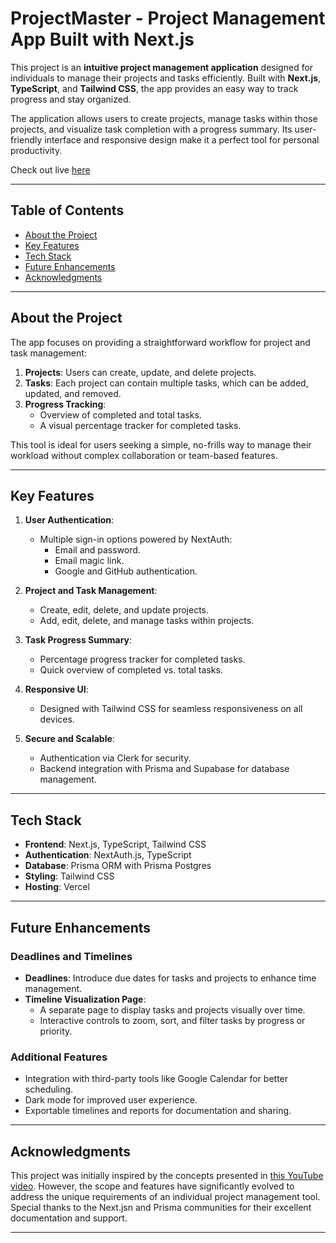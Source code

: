 # ProjectMaster - Project Management App Built with Next.js

This project is an **intuitive project management application** designed for individuals to manage their projects and tasks efficiently. Built with **Next.js**, **TypeScript**, and **Tailwind CSS**, the app provides an easy way to track progress and stay organized.

The application allows users to create projects, manage tasks within those projects, and visualize task completion with a progress summary. Its user-friendly interface and responsive design make it a perfect tool for personal productivity.

Check out live [here](https://project-master-ten.vercel.app)

---

## Table of Contents

- [About the Project](#about-the-project)
- [Key Features](#key-features)
- [Tech Stack](#tech-stack)
- [Future Enhancements](#future-enhancements)
- [Acknowledgments](#acknowledgments)

---

## About the Project

The app focuses on providing a straightforward workflow for project and task management:

1. **Projects**: Users can create, update, and delete projects.
2. **Tasks**: Each project can contain multiple tasks, which can be added, updated, and removed.
3. **Progress Tracking**:
   - Overview of completed and total tasks.
   - A visual percentage tracker for completed tasks.

This tool is ideal for users seeking a simple, no-frills way to manage their workload without complex collaboration or team-based features.

---

## Key Features

1. **User Authentication**:

   - Multiple sign-in options powered by NextAuth:
     - Email and password.
     - Email magic link.
     - Google and GitHub authentication.

2. **Project and Task Management**:

   - Create, edit, delete, and update projects.
   - Add, edit, delete, and manage tasks within projects.

3. **Task Progress Summary**:

   - Percentage progress tracker for completed tasks.
   - Quick overview of completed vs. total tasks.

4. **Responsive UI**:

   - Designed with Tailwind CSS for seamless responsiveness on all devices.

5. **Secure and Scalable**:
   - Authentication via Clerk for security.
   - Backend integration with Prisma and Supabase for database management.

---

## Tech Stack

- **Frontend**: Next.js, TypeScript, Tailwind CSS
- **Authentication**: NextAuth.js, TypeScript
- **Database**: Prisma ORM with Prisma Postgres
- **Styling**: Tailwind CSS
- **Hosting**: Vercel
  
---

## Future Enhancements

### Deadlines and Timelines

- **Deadlines**: Introduce due dates for tasks and projects to enhance time management.
- **Timeline Visualization Page**:
  - A separate page to display tasks and projects visually over time.
  - Interactive controls to zoom, sort, and filter tasks by progress or priority.

### Additional Features

- Integration with third-party tools like Google Calendar for better scheduling.
- Dark mode for improved user experience.
- Exportable timelines and reports for documentation and sharing.

---

## Acknowledgments

This project was initially inspired by the concepts presented in [this YouTube video](https://www.youtube.com/watch?v=8uAkZHnnt5k). However, the scope and features have significantly evolved to address the unique requirements of an individual project management tool. Special thanks to the Next.jsn and Prisma communities for their excellent documentation and support.

---
